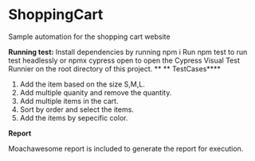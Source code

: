 # ShoppingCart
Sample automation for the shopping cart website

**Running test:**
 Install dependencies by running npm i
 Run npm test to run test headlessly or npmx cypress open to open the Cypress Visual Test Runnier on the root directory of this project.
** 
** TestCases****

1. Add the item based on the size S,M,L.
2. Add multiple quanity and remove the quantity.
3. Add multiple items in the cart.
4. Sort by order and select the items.
5. Add the items by sepecific color.

**Report**

Moachawesome report is included to generate the report for execution.

 
